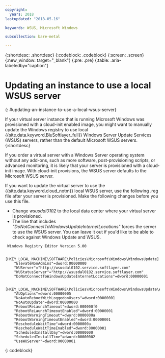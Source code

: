 ```yaml
---
copyright:
  years: 2018
lastupdated: "2018-05-16"

keywords: WSUS, Microsoft Windows

subcollection: bare-metal

---
```


{:shortdesc: .shortdesc}
{:codeblock: .codeblock}
{:screen: .screen}
{:new_window: target="_blank"}
{:pre: .pre}
{:table: .aria-labeledby="caption"}

# Updating an instance to use a local WSUS server
{: #updating-an-instance-to-use-a-local-wsus-server}

If your virtual server instance that is running Microsoft Windows was provisioned with a cloud-init enabled image, you might want to manually update the Windows registry to use local {{site.data.keyword.BluSoftlayer_full}} Windows Server Update Services (WSUS) servers, rather than the default Microsoft WSUS servers.
{:shortdesc}

If you order a virtual server with a Windows Server operating system without any add-ons, such as more software, post-provisioning scripts, or advanced monitoring, it is likely that your server is provisioned with a cloud-init image. With cloud-init provisions, the WSUS server defaults to the Microsoft WSUS server.

If you want to update the virtual server to use the {{site.data.keyword.cloud_notm}} local WSUS server, use the following .reg file after your server is provisioned. Make the following changes before you use this file.
- Change *wsusdal0102* to the local data center where your virtual server is provisioned.  
- The line that includes *"DoNotConnectToWindowsUpdateInternetLocations"* forces the server to use the WSUS server. You can leave it out if you'd like to be able to check against Windows Update and WSUS.

```
 Windows Registry Editor Version 5.00

    [HKEY_LOCAL_MACHINE\SOFTWARE\Policies\Microsoft\Windows\WindowsUpdate]
    "ElevateNonAdmins"=dword:00000000
    "WUServer"="http://wsusdal0102.service.softlayer.com"
    "WUStatusServer"="http://wsusdal0102.service.softlayer.com"
    "DoNotConnectToWindowsUpdateInternetLocations"=dword:00000001

    [HKEY_LOCAL_MACHINE\SOFTWARE\Policies\Microsoft\Windows\WindowsUpdate\AU]
    "AUOptions"=dword:00000005
    "NoAutoRebootWithLoggedonUsers"=dword:00000001
    "NoAutoUpdate"=dword:00000000
    "RebootReLaunchTimeout"=dword:000000f0
    "RebootReLaunchTimeoutEnabled"=dword:00000001
    "RebootWarningTimeout"=dword:0000000a
    "RebootWarningTimeoutEnabled"=dword:00000001
    "RescheduleWaitTime"=dword:0000000a
    "RescheduleWaitTimeEnabled"=dword:00000001
    "ScheduledInstallDay"=dword:00000000
    "ScheduledInstallTime"=dword:00000002
    "UseWUServer"=dword:00000001
```
{: codeblock}
